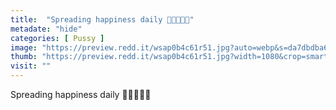 ```yaml
---
title:  "Spreading happiness daily 🥰💋😍💦💦"
metadate: "hide"
categories: [ Pussy ]
image: "https://preview.redd.it/wsap0b4c61r51.jpg?auto=webp&s=da7dbdba6d26951e5db973fe2d5bd45ebf10a5cd"
thumb: "https://preview.redd.it/wsap0b4c61r51.jpg?width=1080&crop=smart&auto=webp&s=045be41ffaa13ac3fd2d9e8d97837572c5a4859e"
visit: ""
---
```

Spreading happiness daily 🥰💋😍💦💦
